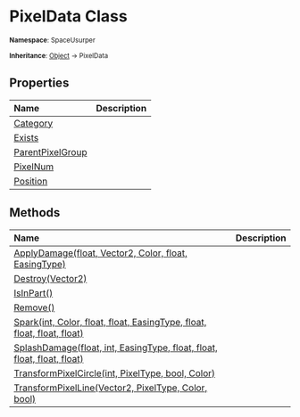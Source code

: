# PixelData Class

<small>**Namespace**: SpaceUsurper</small>

<small>**Inheritance**: [Object](https://docs.microsoft.com/en-us/dotnet/api/system.object?view=netframework-4.5) → PixelData</small>

## Properties

<div markdown="1" class="member-table">

| Name | Description |
| :--- | ----------- |
| [Category](PixelData/Category.md) |  | 
| [Exists](PixelData/Exists.md) |  | 
| [ParentPixelGroup](PixelData/ParentPixelGroup.md) |  | 
| [PixelNum](PixelData/PixelNum.md) |  | 
| [Position](PixelData/Position.md) |  | 

</div>

## Methods

<div markdown="1" class="member-table">

| Name | Description |
| :--- | ----------- |
| [ApplyDamage(float, Vector2, Color, float, EasingType)](PixelData/ApplyDamage.md) |  | 
| [Destroy(Vector2)](PixelData/Destroy.md) |  | 
| [IsInPart()](PixelData/IsInPart.md) |  | 
| [Remove()](PixelData/Remove.md) |  | 
| [Spark(int, Color, float, float, EasingType, float, float, float, float)](PixelData/Spark.md) |  | 
| [SplashDamage(float, int, EasingType, float, float, float, float, float)](PixelData/SplashDamage.md) |  | 
| [TransformPixelCircle(int, PixelType, bool, Color)](PixelData/TransformPixelCircle.md) |  | 
| [TransformPixelLine(Vector2, PixelType, Color, bool)](PixelData/TransformPixelLine.md) |  | 

</div>

